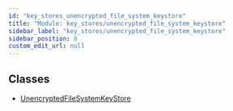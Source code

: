 ```yaml
---
id: "key_stores_unencrypted_file_system_keystore"
title: "Module: key_stores/unencrypted_file_system_keystore"
sidebar_label: "key_stores/unencrypted_file_system_keystore"
sidebar_position: 0
custom_edit_url: null
---
```


## Classes

- [UnencryptedFileSystemKeyStore](../classes/key_stores_unencrypted_file_system_keystore.UnencryptedFileSystemKeyStore.md)
